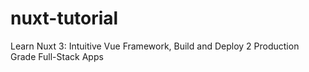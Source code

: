 # nuxt-tutorial
Learn Nuxt 3: Intuitive Vue Framework, Build and Deploy 2 Production Grade Full-Stack Apps

